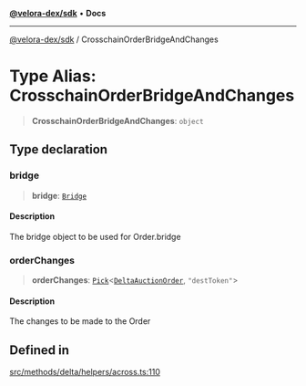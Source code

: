 [**@velora-dex/sdk**](../README.md) • **Docs**

***

[@velora-dex/sdk](../globals.md) / CrosschainOrderBridgeAndChanges

# Type Alias: CrosschainOrderBridgeAndChanges

> **CrosschainOrderBridgeAndChanges**: `object`

## Type declaration

### bridge

> **bridge**: [`Bridge`](Bridge.md)

#### Description

The bridge object to be used for Order.bridge

### orderChanges

> **orderChanges**: [`Pick`](../-internal-/type-aliases/Pick.md)\<[`DeltaAuctionOrder`](DeltaAuctionOrder.md), `"destToken"`\>

#### Description

The changes to be made to the Order

## Defined in

[src/methods/delta/helpers/across.ts:110](https://github.com/VeloraDEX/paraswap-sdk/blob/feat/velora/src/methods/delta/helpers/across.ts#L110)
